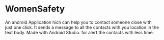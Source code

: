 # WomenSafety
An android Application hich can help you to contact someone close with just one click. It sends a message to all the contacts with you location in the text body.
Made with Android Studio.
for alert the contacts with less time.

